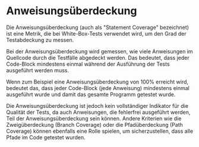 # Anweisungsüberdeckung

Die Anweisungsüberdeckung (auch als "Statement Coverage" bezeichnet) ist eine Metrik, die bei White-Box-Tests verwendet wird, um den Grad der Testabdeckung zu messen.

Bei der Anweisungsüberdeckung wird gemessen, wie viele Anweisungen im Quellcode durch die Testfälle abgedeckt werden. Das bedeutet, dass jeder Code-Block mindestens einmal während der Ausführung der Tests ausgeführt werden muss.

Wenn zum Beispiel eine Anweisungsüberdeckung von 100% erreicht wird, bedeutet das, dass jeder Code-Block (jede Anweisung) mindestens einmal ausgeführt wurde und damit das gesamte Programm getestet wurde.

Die Anweisungsüberdeckung ist jedoch kein vollständiger Indikator für die Qualität der Tests, da auch Anweisungen, die fehlerfrei ausgeführt werden, Teil der Anweisungsüberdeckung sein können. Andere Kriterien wie die Zweigüberdeckung (Branch Coverage) oder die Pfadüberdeckung (Path Coverage) können ebenfalls eine Rolle spielen, um sicherzustellen, dass alle Pfade im Code getestet wurden.
